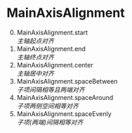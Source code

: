 # MainAxisAlignment

0. MainAxisAlignment.start<br>*主轴起点对齐*
1. MainAxisAlignment.end<br>*主轴终点对齐*
2. MainAxisAlignment.center<br>*主轴居中对齐*
3. MainAxisAlignment.spaceBetween<br>*子项间隔相等且两端对齐*
4. MainAxisAlignment.spaceAround<br>*子项两侧空间相等对齐*
5. MainAxisAlignment.spaceEvenly<br>*子项(两端)间隔相等对齐*
